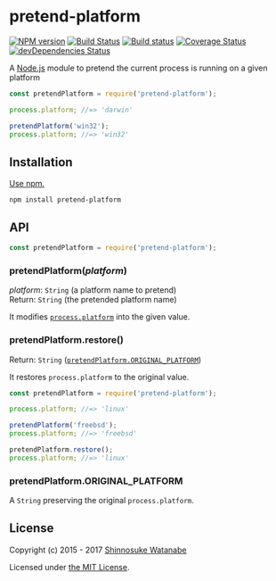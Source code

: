 # pretend-platform

[![NPM version](https://img.shields.io/npm/v/pretend-platform.svg)](https://www.npmjs.com/package/pretend-platform)
[![Build Status](https://travis-ci.org/shinnn/pretend-platform.svg?branch=master)](https://travis-ci.org/shinnn/pretend-platform)
[![Build status](https://ci.appveyor.com/api/projects/status/yrdf0sfxj8rus90h/branch/master?svg=true)](https://ci.appveyor.com/project/ShinnosukeWatanabe/pretend-platform/branch/master)
[![Coverage Status](https://img.shields.io/coveralls/shinnn/pretend-platform.svg)](https://coveralls.io/github/shinnn/pretend-platform)
[![devDependencies Status](https://david-dm.org/shinnn/pretend-platform/dev-status.svg)](https://david-dm.org/shinnn/pretend-platform?type=dev)

A [Node.js](https://nodejs.org/) module to pretend the current process is running on a given platform

```javascript
const pretendPlatform = require('pretend-platform');

process.platform; //=> 'darwin'

pretendPlatform('win32');
process.platform; //=> 'win32'
```

## Installation

[Use npm.](https://docs.npmjs.com/cli/install)

```
npm install pretend-platform
```

## API

```javascript
const pretendPlatform = require('pretend-platform');
```

### pretendPlatform(*platform*)

*platform*: `String` (a platform name to pretend)  
Return: `String` (the pretended platform name)

It modifies [`process.platform`](https://nodejs.org/api/process.html#process_process_platform) into the given value.

### pretendPlatform.restore()

Return: `String` ([`pretendPlatform.ORIGINAL_PLATFORM`](#pretendplatformoriginal_platform))

It restores `process.platform` to the original value.

```javascript
const pretendPlatform = require('pretend-platform');

process.platform; //=> 'linux'

pretendPlatform('freebsd');
process.platform; //=> 'freebsd'

pretendPlatform.restore();
process.platform; //=> 'linux'
```

### pretendPlatform.ORIGINAL_PLATFORM

A `String` preserving the original `process.platform`.

## License

Copyright (c) 2015 - 2017 [Shinnosuke Watanabe](https://github.com/shinnn)

Licensed under [the MIT License](./LICENSE).
